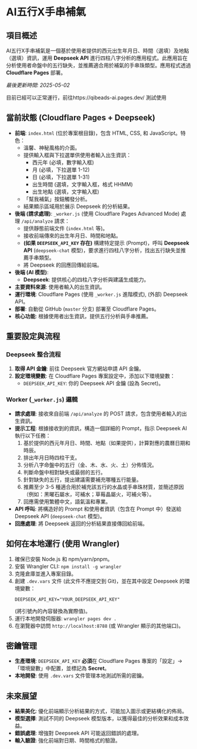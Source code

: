 # AI五行X手串補氣

## 項目概述

AI五行X手串補氣是一個基於使用者提供的西元出生年月日、時間（選填）及地點（選填）資訊，運用 **Deepseek API** 進行四柱八字分析的應用程式。此應用旨在分析使用者命盤中的五行缺失，並推薦適合用於補氣的手串珠類型。應用程式透過 **Cloudflare Pages** 部署。

*最後更新時間: 2025-05-02*

目前已經可以正常運行，前往https://qibeads-ai.pages.dev/ 測試使用

## 當前狀態 (Cloudflare Pages + Deepseek)

- **前端**: `index.html` (位於專案根目錄)，包含 HTML, CSS, 和 JavaScript。特色：
    - 溫馨、神秘風格的介面。
    - 提供輸入框與下拉選單供使用者輸入出生資訊：
        - 西元年 (必填，數字輸入框)
        - 月 (必填，下拉選單 1-12)
        - 日 (必填，下拉選單 1-31)
        - 出生時間 (選填，文字輸入框，格式 HHMM)
        - 出生地點 (選填，文字輸入框)
    - 「幫我補氣」按鈕觸發分析。
    - 結果顯示區域用於展示 Deepseek 的分析結果。
- **後端 (請求處理)**: `_worker.js` (使用 Cloudflare Pages Advanced Mode) 處理 `/api/analyze` 請求：
    - 提供靜態前端文件 (`index.html` 等)。
    - 接收前端傳來的出生年月日、時間和地點。
    - **(如果 `DEEPSEEK_API_KEY` 存在)** 構建特定提示 (Prompt)，呼叫 **Deepseek API** (`deepseek-chat` 模型)，要求進行四柱八字分析，找出五行缺失並推薦手串類型。
    - 將 Deepseek 的回應回傳給前端。
- **後端 (AI 模型)**:
    - **Deepseek**: 提供核心的四柱八字分析與建議生成能力。
- **主要資料來源**: 使用者輸入的出生資訊。
- **運行環境**: Cloudflare Pages (使用 `_worker.js` 進階模式), (外部) Deepseek API。
- **部署**: 自動從 GitHub (`master` 分支) 部署至 Cloudflare Pages。
- **核心功能**: 根據使用者出生資訊，提供五行分析與手串推薦。

## 重要設定與流程

### Deepseek 整合流程

1.  **取得 API 金鑰**: 前往 Deepseek 官方網站申請 API 金鑰。
2.  **設定環境變數**: 在 Cloudflare Pages 專案設定中，添加以下環境變數：
    - `DEEPSEEK_API_KEY`: 你的 Deepseek API 金鑰 (設為 Secret)。

### Worker (`_worker.js`) 邏輯

- **請求處理**: 接收來自前端 `/api/analyze` 的 POST 請求，包含使用者輸入的出生資訊。
- **提示工程**: 根據接收到的資訊，構造一個詳細的 Prompt，指示 Deepseek AI 執行以下任務：
    1.  基於提供的西元年月日、時間、地點（如果提供），計算對應的農曆日期和時辰。
    2.  排出年月日時四柱干支。
    3.  分析八字命盤中的五行（金、木、水、火、土）分佈情況。
    4.  判斷命盤中相對缺失或最弱的五行。
    5.  針對缺失的五行，提出建議需要補充哪種五行能量。
    6.  推薦至少 3-5 種適合用於補充該五行的水晶或手串珠材質，並簡述原因（例如：黑曜石屬水，可補水；草莓晶屬火，可補火等）。
    7.  回應需使用繁體中文，語氣溫和專業。
- **API 呼叫**: 將構造好的 Prompt 和使用者資訊（包含在 Prompt 中）發送給 Deepseek API (`deepseek-chat` 模型)。
- **回應處理**: 將 Deepseek 返回的分析結果直接傳回給前端。

## 如何在本地運行 (使用 Wrangler)

1.  確保已安裝 Node.js 和 npm/yarn/pnpm。
2.  安裝 Wrangler CLI: `npm install -g wrangler`
3.  克隆倉庫並進入專案目錄。
4.  創建 `.dev.vars` 文件 (此文件不應提交到 Git)，並在其中設定 Deepseek 的環境變數：
    ```
    DEEPSEEK_API_KEY="YOUR_DEEPSEEK_API_KEY"
    ```
    (將引號內的內容替換為實際值)。
5.  運行本地開發伺服器: `wrangler pages dev .`
6.  在瀏覽器中訪問 `http://localhost:8788` (或 Wrangler 顯示的其他端口)。

## 密鑰管理

- **生產環境**: `DEEPSEEK_API_KEY` **必須**在 Cloudflare Pages 專案的「設定」->「環境變數」中配置，並標記為 **Secret**。
- **本地開發**: 使用 `.dev.vars` 文件管理本地測試所需的密鑰。

## 未來展望

- **結果美化**: 優化前端顯示分析結果的方式，可能加入圖示或更結構化的佈局。
- **模型選擇**: 測試不同的 Deepseek 模型版本，以獲得最佳的分析效果和成本效益。
- **錯誤處理**: 增強對 Deepseek API 可能返回錯誤的處理。
- **輸入驗證**: 強化前端對日期、時間格式的驗證。 